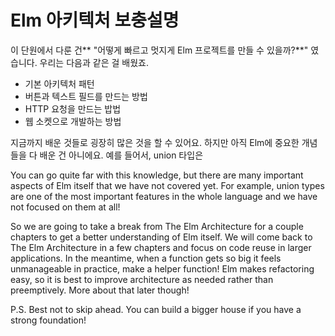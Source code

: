 # Elm 아키텍처 보충설명

이 단원에서 다룬 건** "어떻게 빠르고 멋지게 Elm 프로젝트를 만들 수 있을까?**" 였습니다. 우리는 다음과 같은 걸 배웠죠. 

* 기본 아키텍처 패턴
* 버튼과 텍스트 필드를 만드는 방법
* HTTP 요청을 만드는 밥법
* 웹 소켓으로 개발하는 방법 

지금까지 배운 것들로 굉장히 많은 것을 할 수 있어요. 하지만 아직 Elm에 중요한 개념들을 다 배운 건 아니에요. 예를 들어서, union 타입은 

You can go quite far with this knowledge, but there are many important aspects of Elm itself that we have not covered yet. For example, union types are one of the most important features in the whole language and we have not focused on them at all!

So we are going to take a break from The Elm Architecture for a couple chapters to get a better understanding of Elm itself. We will come back to The Elm Architecture in a few chapters and focus on code reuse in larger applications. In the meantime, when a function gets so big it feels unmanageable in practice, make a helper function! Elm makes refactoring easy, so it is best to improve architecture as needed rather than preemptively. More about that later though!

P.S. Best not to skip ahead. You can build a bigger house if you have a strong foundation!

